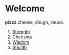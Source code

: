 # Welcome

**pizza** cheese, dough, sauce.




1. <a href="viewer/Ability/strength">Strength</a>
1. <a href="viewer/Ability/charisma">Charisma</a>
1. <a href="viewer/Ability/wisdom">Wisdom</a>
1. <a href="viewer/Skill/stealth">Stealth</a>
